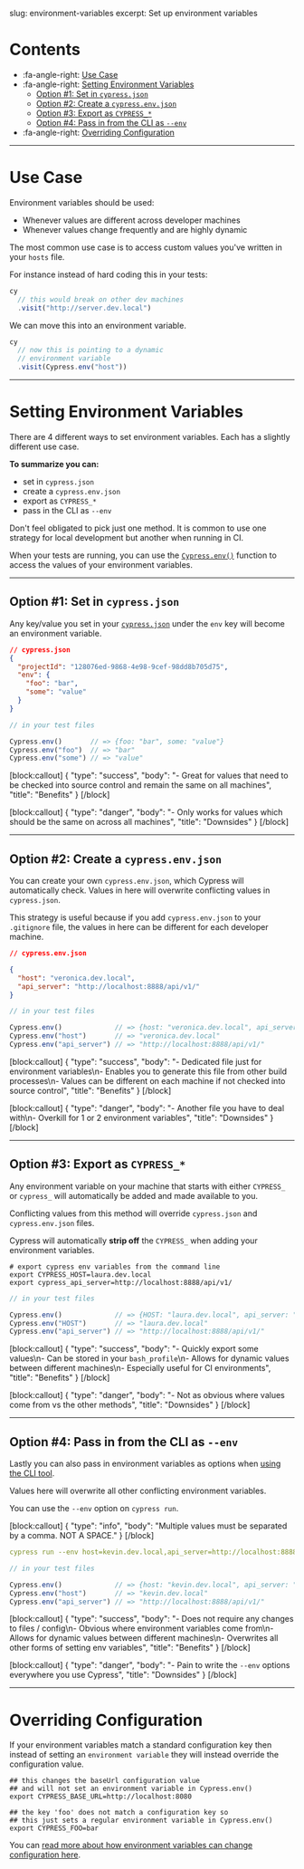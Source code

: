slug: environment-variables
excerpt: Set up environment variables

# Contents

- :fa-angle-right: [Use Case](#use-case)
- :fa-angle-right: [Setting Environment Variables](#setting-environment-variables)
  - [Option #1: Set in `cypress.json`](#option-1-set-in-cypress-json-)
  - [Option #2: Create a `cypress.env.json`](#option-2-create-a-cypress-env-json-)
  - [Option #3: Export as `CYPRESS_*`](#option-3-export-as-cypress_-)
  - [Option #4: Pass in from the CLI as `--env`](#option-4-pass-in-from-the-cli-as-env-)
- :fa-angle-right: [Overriding Configuration](#overriding-configuration)

***

# Use Case

Environment variables should be used:
- Whenever values are different across developer machines
- Whenever values change frequently and are highly dynamic

The most common use case is to access custom values you've written in your `hosts` file.

For instance instead of hard coding this in your tests:

```javascript
cy
  // this would break on other dev machines
  .visit("http://server.dev.local")
```

We can move this into an environment variable.

```javascript
cy
  // now this is pointing to a dynamic
  // environment variable
  .visit(Cypress.env("host"))
```

***

# Setting Environment Variables

There are 4 different ways to set environment variables. Each has a slightly different use case.

**To summarize you can:**

- set in `cypress.json`
- create a `cypress.env.json`
- export as `CYPRESS_*`
- pass in the CLI as `--env`

Don't feel obligated to pick just one method. It is common to use one strategy for local development but another when running in CI.

When your tests are running, you can use the [`Cypress.env()`](https://on.cypress.io/api/env) function to access the values of your environment variables.

***

## Option #1: Set in `cypress.json`

Any key/value you set in your [`cypress.json`](https://on.cypress.io/guides/configuration) under the `env` key will become an environment variable.

```json
// cypress.json
{
  "projectId": "128076ed-9868-4e98-9cef-98dd8b705d75",
  "env": {
    "foo": "bar",
    "some": "value"
  }
}
```

```javascript
// in your test files

Cypress.env()       // => {foo: "bar", some: "value"}
Cypress.env("foo")  // => "bar"
Cypress.env("some") // => "value"
```

[block:callout]
{
  "type": "success",
  "body": "- Great for values that need to be checked into source control and remain the same on all machines",
  "title": "Benefits"
}
[/block]

[block:callout]
{
  "type": "danger",
  "body": "- Only works for values which should be the same on across all machines",
  "title": "Downsides"
}
[/block]

***

## Option #2: Create a `cypress.env.json`

You can create your own `cypress.env.json`, which Cypress will automatically check. Values in here will overwrite conflicting values in `cypress.json`.

This strategy is useful because if you add `cypress.env.json` to your `.gitignore` file, the values in here can be different for each developer machine.

```json
// cypress.env.json

{
  "host": "veronica.dev.local",
  "api_server": "http://localhost:8888/api/v1/"
}
```

```javascript
// in your test files

Cypress.env()             // => {host: "veronica.dev.local", api_server: "http://localhost:8888/api/v1"}
Cypress.env("host")       // => "veronica.dev.local"
Cypress.env("api_server") // => "http://localhost:8888/api/v1/"
```

[block:callout]
{
  "type": "success",
  "body": "- Dedicated file just for environment variables\n- Enables you to generate this file from other build processes\n- Values can be different on each machine if not checked into source control",
  "title": "Benefits"
}
[/block]

[block:callout]
{
  "type": "danger",
  "body": "- Another file you have to deal with\n- Overkill for 1 or 2 environment variables",
  "title": "Downsides"
}
[/block]

***

## Option #3: Export as `CYPRESS_*`

Any environment variable on your machine that starts with either `CYPRESS_` or `cypress_` will automatically be added and made available to you.

Conflicting values from this method will override `cypress.json` and `cypress.env.json` files.

Cypress will automatically **strip off** the `CYPRESS_` when adding your environment variables.

```shell
# export cypress env variables from the command line
export CYPRESS_HOST=laura.dev.local
export cypress_api_server=http://localhost:8888/api/v1/
```

```javascript
// in your test files

Cypress.env()             // => {HOST: "laura.dev.local", api_server: "http://localhost:8888/api/v1"}
Cypress.env("HOST")       // => "laura.dev.local"
Cypress.env("api_server") // => "http://localhost:8888/api/v1/"
```


[block:callout]
{
  "type": "success",
  "body": "- Quickly export some values\n- Can be stored in your `bash_profile`\n- Allows for dynamic values between different machines\n- Especially useful for CI environments",
  "title": "Benefits"
}
[/block]

[block:callout]
{
  "type": "danger",
  "body": "- Not as obvious where values come from vs the other methods",
  "title": "Downsides"
}
[/block]

***

## Option #4: Pass in from the CLI as `--env`

Lastly you can also pass in environment variables as options when [using the CLI tool](https://github.com/cypress-io/cypress-cli).

Values here will overwrite all other conflicting environment variables.

You can use the `--env` option on `cypress run`.

[block:callout]
{
  "type": "info",
  "body": "Multiple values must be separated by a comma. NOT A SPACE."
}
[/block]

```yaml
cypress run --env host=kevin.dev.local,api_server=http://localhost:8888/api/v1
```

```javascript
// in your test files

Cypress.env()             // => {host: "kevin.dev.local", api_server: "http://localhost:8888/api/v1"}
Cypress.env("host")       // => "kevin.dev.local"
Cypress.env("api_server") // => "http://localhost:8888/api/v1/"
```

[block:callout]
{
  "type": "success",
  "body": "- Does not require any changes to files / config\n- Obvious where environment variables come from\n- Allows for dynamic values between different machines\n- Overwrites all other forms of setting env variables",
  "title": "Benefits"
}
[/block]

[block:callout]
{
  "type": "danger",
  "body": "- Pain to write the `--env` options everywhere you use Cypress",
  "title": "Downsides"
}
[/block]

***

# Overriding Configuration

If your environment variables match a standard configuration key then instead of setting an `environment variable` they will instead override the configuration value.

```shell
## this changes the baseUrl configuration value
## and will not set an environment variable in Cypress.env()
export CYPRESS_BASE_URL=http://localhost:8080

## the key 'foo' does not match a configuration key so
## this just sets a regular environment variable in Cypress.env()
export CYPRESS_FOO=bar
```

You can [read more about how environment variables can change configuration here](https://on.cypress.io/configuration).

